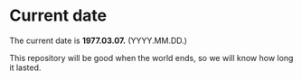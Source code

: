 # Current date

The current date is **1977.03.07.** (YYYY.MM.DD.)

This repository will be good when the world ends, so we will know how long it lasted.